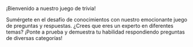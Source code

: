 ¡Bienvenido a nuestro juego de trivia!

Sumérgete en el desafío de conocimientos con nuestro emocionante juego de preguntas y respuestas. ¿Crees que eres un experto en diferentes temas? ¡Ponte a prueba y demuestra tu habilidad respondiendo preguntas de diversas categorías!


 
 
 
